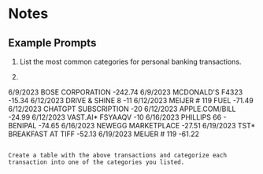 # Notes

## Example Prompts

1. List the most common categories for personal banking transactions.

2. ```
6/9/2023	BOSE CORPORATION	-242.74
6/9/2023	MCDONALD'S F4323	-15.34
6/12/2023	DRIVE & SHINE 8	-11
6/12/2023	MEIJER # 119 FUEL	-71.49
6/12/2023	CHATGPT SUBSCRIPTION	-20
6/12/2023	APPLE.COM/BILL	-24.99
6/12/2023	VAST.AI* FSYAAQV	-10
6/16/2023	PHILLIPS 66 - BENIPAL	-74.65
6/16/2023	NEWEGG MARKETPLACE	-27.51
6/19/2023	TST* BREAKFAST AT TIFF	-52.13
6/19/2023	MEIJER # 119	-61.22
```

Create a table with the above transactions and categorize each transaction into one of the categories you listed.
